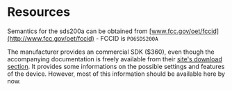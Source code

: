 # Resources

Semantics for the sds200a can be obtained from [www.fcc.gov/oet/fccid](http://www.fcc.gov/oet/fccid) - FCCID is `PO6SDS200A`

The manufacturer provides an commercial SDK ($360), even though the accompanying documentation is freely available from their [site's download section](http://www.softdsp.com/BIBoard/list.php?id=eng_download). It provides some informations on the possible settings and features of the device.
However, most of this information should be available here by now.
